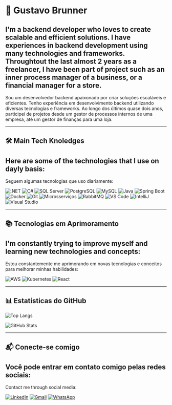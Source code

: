 # 🚀 Gustavo Brunner

I'm a backend developer who loves to create scalable and efficient solutions. I have experiences in backend development using many technologies and frameworks. Throughtout the last almost 2 years as a freelancer, I have been part of project such as an inner process manager of a business, or a financial manager for a store.
--
Sou um desenvolvedor backend apaixonado por criar soluções escaláveis e eficientes. Tenho experiência em desenvolvimento backend utilizando diversas tecnologias e frameworks. Ao longo dos últimos quase dois anos, participei de projetos desde um gestor de processos internos de uma empresa, até um gestor de finanças para uma loja.

---

## 🛠️ Main Tech Knoledges

Here are some of the technologies that I use on dayly basis:
--
Seguem algumas tecnologias que uso diariamente:

![.NET](https://img.shields.io/badge/.NET-512BD4?style=for-the-badge&logo=dotnet&logoColor=white)
![C#](https://img.shields.io/badge/C%23-239120?style=for-the-badge&logo=csharp&logoColor=white)
![SQL Server](https://img.shields.io/badge/SQL%20Server-CC2927?style=for-the-badge&logo=microsoftsqlserver&logoColor=white)
![PostgreSQL](https://img.shields.io/badge/PostgreSQL-336791?style=for-the-badge&logo=postgresql&logoColor=white)
![MySQL](https://img.shields.io/badge/MySQL-4479A1?style=for-the-badge&logo=mysql&logoColor=white)
![Java](https://img.shields.io/badge/Java-ED8B00?style=for-the-badge&logo=java&logoColor=white)
![Spring Boot](https://img.shields.io/badge/Spring%20Boot-6DB33F?style=for-the-badge&logo=springboot&logoColor=white)
![Docker](https://img.shields.io/badge/Docker-2496ED?style=for-the-badge&logo=docker&logoColor=white)
![Git](https://img.shields.io/badge/Git-F05032?style=for-the-badge&logo=git&logoColor=white)
![Microsserviços](https://img.shields.io/badge/Microservices-0078D4?style=for-the-badge&logo=azuredevops&logoColor=white)
![RabbitMQ](https://img.shields.io/badge/RabbitMQ-FF6600?style=for-the-badge&logo=rabbitmq&logoColor=white)
![VS Code](https://img.shields.io/badge/VS%20Code-007ACC?style=for-the-badge&logo=visualstudiocode&logoColor=white)
![IntelliJ](https://img.shields.io/badge/IntelliJ%20IDEA-000000?style=for-the-badge&logo=intellijidea&logoColor=white)
![Visual Studio](https://img.shields.io/badge/Visual%20Studio-5C2D91?style=for-the-badge&logo=visualstudio&logoColor=white)

---

## 📚 Tecnologias em Aprimoramento

I'm constantly trying to improve myself and learning new technologies and concepts:
--
Estou constantemente me aprimorando em novas tecnologias e conceitos para melhorar minhas habilidades:

![AWS](https://img.shields.io/badge/AWS-232F3E?style=for-the-badge&logo=amazonaws&logoColor=white)
![Kubernetes](https://img.shields.io/badge/Kubernetes-326CE5?style=for-the-badge&logo=kubernetes&logoColor=white)
![React](https://img.shields.io/badge/React-61DAFB?style=for-the-badge&logo=react&logoColor=white)

---

## 📊 Estatísticas do GitHub

![Top Langs](https://github-readme-stats.vercel.app/api/top-langs/?username=Gustavo_Brunner-github&layout=compact&theme=radical)

![GitHub Stats](https://github-readme-stats.vercel.app/api?username=Gustavo_Brunner-github&show_icons=true&theme=radical)

---

## 📬 Conecte-se comigo

Você pode entrar em contato comigo pelas redes sociais:
--
Contact me through social media:

[![LinkedIn](https://img.shields.io/badge/LinkedIn-0A66C2?style=for-the-badge&logo=linkedin&logoColor=white)](https://www.linkedin.com/in/gustavo-brunner/)
[![Gmail](https://img.shields.io/badge/Gmail-EA4335?style=for-the-badge&logo=gmail&logoColor=white)](mailto:gustavobrunner.dev@gmail.com)
[![WhatsApp](https://img.shields.io/badge/WhatsApp-25D366?style=for-the-badge&logo=whatsapp&logoColor=white)](https://wa.me/5551989465086)
